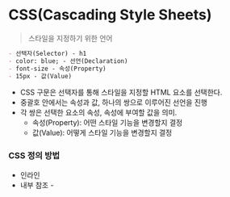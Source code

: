 # CSS(Cascading Style Sheets)

> 스타일을 지정하기 위한 언어

```markdown
- 선택자(Selector) - h1
- color: blue; - 선언(Declaration)
- font-size - 속성(Property)
- 15px - 값(Value)
```



- CSS 구문은 선택자를 통해 스타일을 지정할 HTML 요소를 선택한다.
- 중괄호 안에서는 속성과 값, 하나의 쌍으로 이루어진 선언을 진행
- 각 쌍은 선택한 요소의 속성, 속성에 부여할 값을 의미.
  - 속성(Property): 어떤 스타일 기능을 변경할지 결정
  - 값(Value): 어떻게 스타일 기능을 변경할지 결정



### CSS 정의 방법

- 인라인
- 내부 참조 - <style>
- 외부 참조 - 분리된 CSS 파일



### CSS with 개발자 도구

- styles: 해당 요소에 선언된 모든 CSS
- computed: 해당 요소에 최종 계산된 CSS



## CSS Selectors

### 선택자 유형

- 기본 선택자
  - 전체 선택자, 요소 선택자
  - 클래스 선택자, 아이디 선택자, 속성 선택자
- 결합자(Combinators)
  - 자손 결합자, 자식 결합자
  - 일반 형제 결합자, 인접 형제 결합자
- 의사 클래스/요소(Pseudo Class)
  - 링크, 동적 의사 클래스
  - 구조적 의사 클래스, 기타 의사 클래스, 의사 엘리먼트, 속성 선택자



### CSS 적용 우선순위(Cascading order)

- 중요도(importance) - 사용시 주의!
  - !important
- 우선 순위
  - 인라인 > id > class, 속성, pseudo-class > 요소, pseudo-element
- CSS 파일 로딩 순서



### CSS 상속

https://developer.mozilla.org/ko/docs/Web/CSS/inheritance

> CSS는 상속을 통해 부모 요소의 속성을 자식에게 상속한다.

속성 중에서는 상속이 되는 것과 되지 않는 것이 있다/

- 상속 O
  - ex) Text 관련 요소, opacity, visibility 등
- 상속 X
  - ex) Box model 관련 요소, position 관련 요소 등



*심화

### 결합자(Combinators)

- 자손 결합자

  - selectorA 하위의 모든 selectorB 요소

  ```css
  div span {
      color: red;
  }
  ```

  ```html
  <div>
      <span>이건 빨강입니다.</span>
      <p>
          이건 빨강이 아닙니다.
      </p>
      <p>
          <span>이건 빨강입니다.</span>
      </p>
  </div>
  ```

  

- 자식 결합자

  - selectorA 바로 아래의 selectorB 요소

  ```css
  div > span {
      color: red;
  }
  ```

  ```html
  <div>
      <span>이건 빨강입니다.</span>
      <p>
          이건 빨강이 아닙니다.
      </p>
      <p>
          <span>이건 빨강이 아닙니다.</span>
      </p>
  </div>
  ```

  

- 일반 형제 결합자

  - selectorA의 형제 요소 중 뒤에 위치하는 selectorB 요소를 모두 선택

  ```css
  p ~ span {
      color: red;
  }
  ```

  ```html
  <span>p태그의 앞에 있기 때문에 이건 빨강이 아닙니다.</span>
  <p>
      여기 문단이 있습니다.
  </p>
  <b>그리고 코드도 있습니다.</b>
  <span>p태그와 형제이기 때문에 이건 빨강입니다!</span>
  <b>더 많은 코드가 있습니다.</b>
  <span>이것도 p태그와 형제이기 때문에 빨강입니다!</span>
  ```

  

- 인접 형제 결합자

  - selectorA의 형제 요소 중 바로 뒤에 위치하는 selectorB 요소를 선택





## CSS 기본 스타일

### 크기 단위

- px(픽셀)
  - 모니터 해상도의 한 화소인 픽셀 기준
  - 픽셀의 크기는 변하지 않기 때문에 고정적인 단위
- %
  - 백분율 단위
  - 가변적인 레이아웃에서 자주 사용
- em
  - (바로 위, 부모 요소에 대한) 상속의 영향을 받음
  - 배수 단위, 요소에 지정된 사이즈에 상대적인 사이즈를 가짐
- rem
  - (바로 위, 부모 요소에 대한) 상속의 영향을 받지 않음
  - 최상위 요소(html)의 사이즈를 기준으로 배수 단위를 가짐
- viewport
  - 웹 페이지를 방문한 유저에게 바로 보이게 되는 웹 컨텐츠의 영역(디바이스 화면)
  - 디바이스의 viewport를 기준으로 상대적인 사이즈가 결정됨
  - vw, vh, vmin, vmax



### 색상 단위

- 색상 키워드
  - 대소문자를 구분하지 않음
  - red, blue, black과 같은 특정 색을 직접 글자로 나타냄
- RGB 색상
  - 16진수 표기법 혹은 함수형 표기법을 사용해서 특정 색을 표현하는 방식
- HSL 색상(Hue(색상), 채도(Saturation), 명도(Lightness))
  - 색상 채도, 명도를 통해 특정 색을 표현하는 방식
- 색상 키워드
- RGB 색상
  - '#' + 16진수 표기법
  - rgb() 함수형 표기법
- HSL 색상
  - 색상, 채도, 명도
- a는 alpha(투명도)



### CSS 문서 표현 - 추후 추가

- 텍스트
  - 서체, 서체 스타일
- 컬러, 배경



## CSS Box model

> CSS 원칙: 모든 요소는 네모(박스모델)이고, 위에서부터 아래로, 왼쪽에서 오른쪽으로 쌓인다.(좌측 상단에 배치)



### Box model

- 모든 HTML 요소는 box 형태로 되어있다.
- 하나의 박스는 네 부분(영역)으로 이루어짐
  - content
  - padding
  - border
  - margin

![image-20220814215927750](CSS%EB%9E%80.assets/image-20220814215927750.png)

#### shorthand

![image-20220814220142594](CSS%EB%9E%80.assets/image-20220814220142594.png)



### box-sizing

- 기본적으로 모든 요소의 box-sizing은 content-box다.
  - padding을 제외한 순수 contents 영역만을 box로 지정한다.
- 다만 영역을 border까지로 넓히고 싶다면 box-sizing을 border-box로 설정하면 된다. 





## CSS Display

> CSS 원칙 2: display에 따라 크리와 배치가 달라진다. 

### 대표적으로 활용되는 display

*[블록 레벨 요소와 인라인 레벨 요소 구분은 HTML 4.1까지 적용. HTML 5부터는 다른 구분을 사용한다](https://developer.mozilla.org/ko/docs/Web/Guide/HTML/Content_categories)

#### 1. display: block

- 줄 바꿈이 일어나는 요소
- 화면 크기 전체의 가로 폭을 차지한다.
- 블록 레벨 요소 안에 인라인 레벨 요소가 들어갈 수 있다.

- 대표적인 



#### 2. display: inline

- 줄 바꿈이 일어나지 않는 행의 일부 요소
- content 너비만큼 가로 폭을 차지한다.
- width, height, margin-top, margin-bottom을 지정할 수 없다.
- 상하 여백은 line-height로 지정한다.



#### 3. display: inline-block

- block과 inline 레벨 요소의 특징을 모두 가짐
- inline처럼 한 줄에 표시 가능하고, block처럼 width, height, margin 속성을 모두 지정할 수 있음



#### 4. display: none

- 해당 요소를 화면에 표시하지 않고, 공간조차 부여되지 않음
- 이와 비슷한 visibility: hidden은 해당 요소가 공간은 차지하나 화면에 표시만 하지 않는다.



#### 5. 이 외 다양한 display 속성

- https://developer.mozilla.org/ko/docs/Web/CSS/display



## CSS Position

### CSS position

- 문서 상에서 요소의 위치를 지정
- `static`: 모든 태그의 기본 값(기준 위치)
  - 일반적인 요소의 배치 순서에 따름(좌측 상단)
  - 부모 요소 내에서 배치될 때는 부모 요소의 위치를 기준으로 배치 됨
- 아래는 좌표 프로퍼티(top, bottom, left, right)를 사용하여 이동 가능
  - `relative`: 상대 위치
    - 자기 자신의 static 위치를 기준으로 이동(normal flow 유지)
    - 레이아웃에서 요소가 차지하는 공간은 static 일 때와 같음(normal position 대비 offset)
  - `absolute`: 절대 위치
    - 요소를 일반적인 문서 흐름에서 제거 후 레이아웃에 공간을 차지하지 않음(normal flow에서 벗어남)
    - static이 아닌 가장 가까이 있는 부모/조상 요소를 기준으로 이동(없는 경우 body)
    - 부모요소에 relative 설정 필수
  - `fixed`: 고정 위치
    - 요소를 일반적인 문서 흐름에서 제거 후 레이아웃에 공간을 차지하지 않음(normal flow에서 벗어남)
    - 부모 요소와 관계 없이 viewport를 기준으로 이동(스크롤 시에도 항상 같은 곳에 위치함)



## 참고

- [MDN web docs](https://developer.mozilla.org/ko/)
- [개발자 도구 활용법](https://developer.chrome.com/docs/devtools/css)
- Emmet
  - https://emmet.io/
  - https://docs.emmet.io/cheat-sheet/